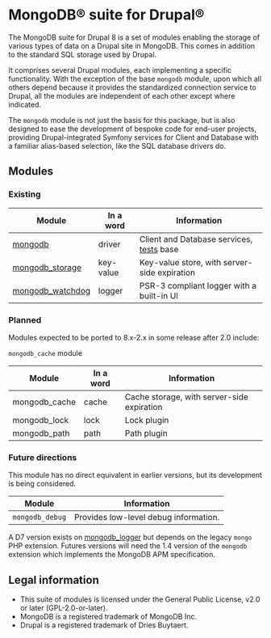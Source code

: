 # MongoDB&reg; suite for Drupal&reg;

The MongoDB suite for Drupal 8 is a set of modules enabling the storage of
various types of data on a Drupal site in MongoDB. This comes in addition to the
standard SQL storage used by Drupal.

It comprises several Drupal modules, each implementing a specific functionality.
With the exception of the base `mongodb` module, upon which all others depend
because it provides the standardized connection service to Drupal, all the
modules are independent of each other except where indicated.

The `mongodb` module is not just the basis for this package, but is also
designed to ease the development of bespoke code for end-user projects,
providing Drupal-integrated Symfony services for Client and Database with a
familiar alias-based selection, like the SQL database drivers do.


## Modules

### Existing

Module              | In a word | Information
--------------------|-----------|-------------------------------------------
[mongodb]           | driver    | Client and Database services, [tests] base
[mongodb_storage]   | key-value | Key-value store, with server-side expiration
[mongodb_watchdog]  | logger    | PSR-3 compliant logger with a built-in UI

[mongodb]: /modules/mongodb
[mongodb_storage]: /modules/mongodb_storage
[mongodb_watchdog]: /modules/mongodb_watchdog
[tests]: /tests


### Planned

Modules expected to be ported to 8.x-2.x in some release after 2.0 include:

`mongodb_cache` module

Module              | In a word | Information
--------------------|-----------|-------------------------------------------
mongodb_cache       | cache     | Cache storage, with server-side expiration
mongodb_lock        | lock      | Lock plugin
mongodb_path        | path      | Path plugin


### Future directions

This module has no direct equivalent in earlier versions, but its development
is being considered.

Module           | Information
-----------------|-------------------------------------------------------
`mongodb_debug`  | Provides low-level debug information. 

A D7 version exists on [mongodb_logger] but depends on the legacy `mongo` PHP
extension. Futures versions will need the 1.4 version of the `mongodb` extension
which implements the MongoDB APM specification.

[mongodb_logger]: https://github.com/FGM/mongodb_logger/


## Legal information

* This suite of modules is licensed under the General Public License,
  v2.0 or later (GPL-2.0-or-later).
* MongoDB is a registered trademark of MongoDB Inc.
* Drupal is a registered trademark of Dries Buytaert.
